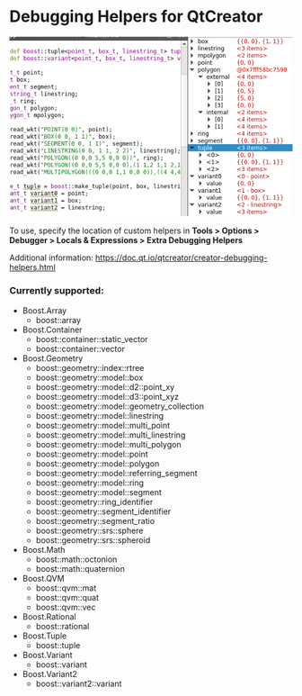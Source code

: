 # Debugging Helpers for QtCreator

![example](example.png)

To use, specify the location of custom helpers in **Tools > Options > Debugger > Locals & Expressions > Extra Debugging Helpers**

Additional information: https://doc.qt.io/qtcreator/creator-debugging-helpers.html

### Currently supported:

* Boost.Array
  * boost::array
* Boost.Container
  * boost::container::static_vector
  * boost::container::vector
* Boost.Geometry
  * boost::geometry::index::rtree
  * boost::geometry::model::box
  * boost::geometry::model::d2::point_xy
  * boost::geometry::model::d3::point_xyz
  * boost::geometry::model::geometry_collection
  * boost::geometry::model::linestring
  * boost::geometry::model::multi_point
  * boost::geometry::model::multi_linestring
  * boost::geometry::model::multi_polygon
  * boost::geometry::model::point
  * boost::geometry::model::polygon
  * boost::geometry::model::referring_segment
  * boost::geometry::model::ring
  * boost::geometry::model::segment
  * boost::geometry::ring_identifier
  * boost::geometry::segment_identifier
  * boost::geometry::segment_ratio
  * boost::geometry::srs::sphere
  * boost::geometry::srs::spheroid
* Boost.Math
  * boost::math::octonion
  * boost::math::quaternion
* Boost.QVM
  * boost::qvm::mat
  * boost::qvm::quat
  * boost::qvm::vec
* Boost.Rational
  * boost::rational
* Boost.Tuple
  * boost::tuple
* Boost.Variant
  * boost::variant
* Boost.Variant2
  * boost::variant2::variant
